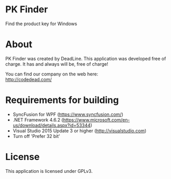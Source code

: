 # PK Finder
Find the product key for Windows

# About
PK Finder was created by DeadLine. This application was developed free of charge. It has and always will be, free of charge!

You can find our company on the web here:<br />
http://codedead.com/

# Requirements for building
* SyncFusion for WPF (https://www.syncfusion.com/)
* .NET Framework 4.6.2 (https://www.microsoft.com/en-us/download/details.aspx?id=53344)
* Visual Studio 2015 Update 3 or higher (http://visualstudio.com)
* Turn off 'Prefer 32 bit'

# License
This application is licensed under GPLv3.
